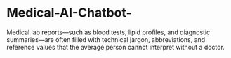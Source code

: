 # Medical-AI-Chatbot-
Medical lab reports—such as blood tests, lipid profiles, and diagnostic summaries—are often filled with technical jargon, abbreviations, and reference values that the average person cannot interpret without a doctor.

